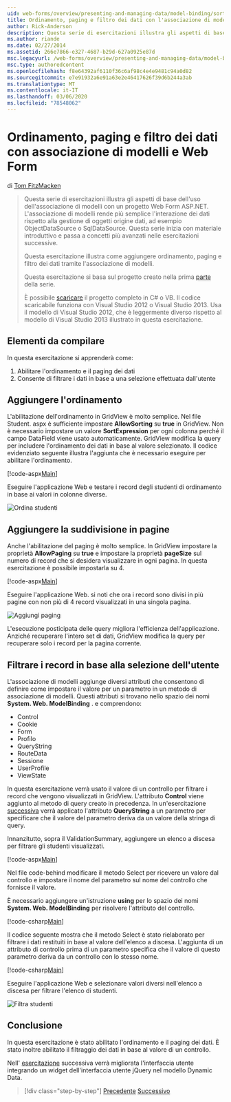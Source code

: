 ```yaml
---
uid: web-forms/overview/presenting-and-managing-data/model-binding/sorting-paging-and-filtering-data
title: Ordinamento, paging e filtro dei dati con l'associazione di modelli e Web Form | Microsoft Docs
author: Rick-Anderson
description: Questa serie di esercitazioni illustra gli aspetti di base dell'uso dell'associazione di modelli con un progetto Web Form ASP.NET. L'associazione di modelli rende più semplice l'interazione dei dati-...
ms.author: riande
ms.date: 02/27/2014
ms.assetid: 266e7866-e327-4687-b29d-627a0925e87d
msc.legacyurl: /web-forms/overview/presenting-and-managing-data/model-binding/sorting-paging-and-filtering-data
msc.type: authoredcontent
ms.openlocfilehash: f8e64392af6110f36c6af98c4e4e9481c94a0d82
ms.sourcegitcommit: e7e91932a6e91a63e2e46417626f39d6b244a3ab
ms.translationtype: MT
ms.contentlocale: it-IT
ms.lasthandoff: 03/06/2020
ms.locfileid: "78548062"
---
```

# <a name="sorting-paging-and-filtering-data-with-model-binding-and-web-forms"></a>Ordinamento, paging e filtro dei dati con associazione di modelli e Web Form

di [Tom FitzMacken](https://github.com/tfitzmac)

> Questa serie di esercitazioni illustra gli aspetti di base dell'uso dell'associazione di modelli con un progetto Web Form ASP.NET. L'associazione di modelli rende più semplice l'interazione dei dati rispetto alla gestione di oggetti origine dati, ad esempio ObjectDataSource o SqlDataSource. Questa serie inizia con materiale introduttivo e passa a concetti più avanzati nelle esercitazioni successive.
> 
> Questa esercitazione illustra come aggiungere ordinamento, paging e filtro dei dati tramite l'associazione di modelli.
> 
> Questa esercitazione si basa sul progetto creato nella prima [parte](retrieving-data.md) della serie.
> 
> È possibile [scaricare](https://go.microsoft.com/fwlink/?LinkId=286116) il progetto completo in C# o VB. Il codice scaricabile funziona con Visual Studio 2012 o Visual Studio 2013. Usa il modello di Visual Studio 2012, che è leggermente diverso rispetto al modello di Visual Studio 2013 illustrato in questa esercitazione.

## <a name="what-youll-build"></a>Elementi da compilare

In questa esercitazione si apprenderà come:

1. Abilitare l'ordinamento e il paging dei dati
2. Consente di filtrare i dati in base a una selezione effettuata dall'utente

## <a name="add-sorting"></a>Aggiungere l'ordinamento

L'abilitazione dell'ordinamento in GridView è molto semplice. Nel file Student. aspx è sufficiente impostare **AllowSorting** su **true** in GridView. Non è necessario impostare un valore **SortExpression** per ogni colonna perché il campo DataField viene usato automaticamente. GridView modifica la query per includere l'ordinamento dei dati in base al valore selezionato. Il codice evidenziato seguente illustra l'aggiunta che è necessario eseguire per abilitare l'ordinamento.

[!code-aspx[Main](sorting-paging-and-filtering-data/samples/sample1.aspx?highlight=5)]

Eseguire l'applicazione Web e testare i record degli studenti di ordinamento in base ai valori in colonne diverse.

![Ordina studenti](sorting-paging-and-filtering-data/_static/image2.png)

## <a name="add-paging"></a>Aggiungere la suddivisione in pagine

Anche l'abilitazione del paging è molto semplice. In GridView impostare la proprietà **AllowPaging** su **true** e impostare la proprietà **pageSize** sul numero di record che si desidera visualizzare in ogni pagina. In questa esercitazione è possibile impostarla su 4.

[!code-aspx[Main](sorting-paging-and-filtering-data/samples/sample2.aspx?highlight=5)]

Eseguire l'applicazione Web. si noti che ora i record sono divisi in più pagine con non più di 4 record visualizzati in una singola pagina.

![Aggiungi paging](sorting-paging-and-filtering-data/_static/image4.png)

L'esecuzione posticipata delle query migliora l'efficienza dell'applicazione. Anziché recuperare l'intero set di dati, GridView modifica la query per recuperare solo i record per la pagina corrente.

## <a name="filter-records-by-user-selection"></a>Filtrare i record in base alla selezione dell'utente

L'associazione di modelli aggiunge diversi attributi che consentono di definire come impostare il valore per un parametro in un metodo di associazione di modelli. Questi attributi si trovano nello spazio dei nomi **System. Web. ModelBinding** . e comprendono:

- Control
- Cookie
- Form
- Profilo
- QueryString
- RouteData
- Sessione
- UserProfile
- ViewState

In questa esercitazione verrà usato il valore di un controllo per filtrare i record che vengono visualizzati in GridView. L'attributo **Control** viene aggiunto al metodo di query creato in precedenza. In un'esercitazione [successiva](using-query-string-values-to-retrieve-data.md) verrà applicato l'attributo **QueryString** a un parametro per specificare che il valore del parametro deriva da un valore della stringa di query.

Innanzitutto, sopra il ValidationSummary, aggiungere un elenco a discesa per filtrare gli studenti visualizzati.

[!code-aspx[Main](sorting-paging-and-filtering-data/samples/sample3.aspx?highlight=3-11)]

Nel file code-behind modificare il metodo Select per ricevere un valore dal controllo e impostare il nome del parametro sul nome del controllo che fornisce il valore.

È necessario aggiungere un'istruzione **using** per lo spazio dei nomi **System. Web. ModelBinding** per risolvere l'attributo del controllo.

[!code-csharp[Main](sorting-paging-and-filtering-data/samples/sample4.cs)]

Il codice seguente mostra che il metodo Select è stato rielaborato per filtrare i dati restituiti in base al valore dell'elenco a discesa. L'aggiunta di un attributo di controllo prima di un parametro specifica che il valore di questo parametro deriva da un controllo con lo stesso nome.

[!code-csharp[Main](sorting-paging-and-filtering-data/samples/sample5.cs)]

Eseguire l'applicazione Web e selezionare valori diversi nell'elenco a discesa per filtrare l'elenco di studenti.

![Filtra studenti](sorting-paging-and-filtering-data/_static/image6.png)

## <a name="conclusion"></a>Conclusione

In questa esercitazione è stato abilitato l'ordinamento e il paging dei dati. È stato inoltre abilitato il filtraggio dei dati in base al valore di un controllo.

Nell' [esercitazione](integrating-jquery-ui.md) successiva verrà migliorata l'interfaccia utente integrando un widget dell'interfaccia utente jQuery nel modello Dynamic Data.

> [!div class="step-by-step"]
> [Precedente](updating-deleting-and-creating-data.md)
> [Successivo](integrating-jquery-ui.md)
